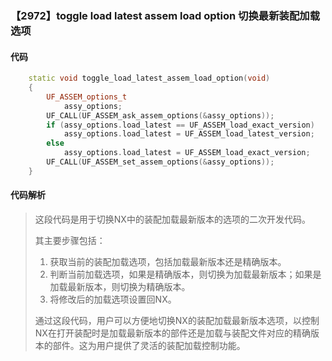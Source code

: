 ### 【2972】toggle load latest assem load option 切换最新装配加载选项

#### 代码

```cpp
    static void toggle_load_latest_assem_load_option(void)  
    {  
        UF_ASSEM_options_t  
            assy_options;  
        UF_CALL(UF_ASSEM_ask_assem_options(&assy_options));  
        if (assy_options.load_latest == UF_ASSEM_load_exact_version)  
            assy_options.load_latest = UF_ASSEM_load_latest_version;  
        else  
            assy_options.load_latest = UF_ASSEM_load_exact_version;  
        UF_CALL(UF_ASSEM_set_assem_options(&assy_options));  
    }

```

#### 代码解析

> 这段代码是用于切换NX中的装配加载最新版本的选项的二次开发代码。
>
> 其主要步骤包括：
>
> 1. 获取当前的装配加载选项，包括加载最新版本还是精确版本。
> 2. 判断当前加载选项，如果是精确版本，则切换为加载最新版本；如果是加载最新版本，则切换为精确版本。
> 3. 将修改后的加载选项设置回NX。
>
> 通过这段代码，用户可以方便地切换NX的装配加载最新版本选项，以控制NX在打开装配时是加载最新版本的部件还是加载与装配文件对应的精确版本的部件。这为用户提供了灵活的装配加载控制功能。
>
